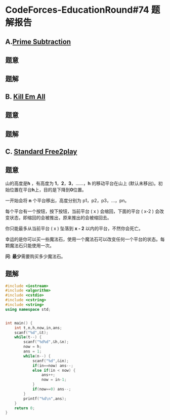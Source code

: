 # CodeForces-EducationRound#74 题解报告

## A.[Prime Subtraction](https://codeforces.com/contest/1238/problem/A)

## 题意

## 题解

## B. [Kill Em All](https://codeforces.com/contest/1238/problem/B)

## 题意

## 题解


## C. [Standard Free2play](https://codeforces.com/contest/1238/problem/C)

## 题意

山的高度是**h** ，有高度为 **1**，**2**，**3**，......，**h** 的移动平台在山上 (默认未移出)。初始位置在平台**h**上，目的是下降到**0**位置。

一开始会将 **n** 个平台移出，高度分别为 p1，p2，p3，...，pn。

每个平台有一个按钮，按下按钮，当前平台 ( x ) 会缩回，下面的平台 ( x-2 ) 会改变状态，即缩回的会被推出，原来推出的会被缩回去。

你只能最多从当前平台 ( x ) 坠落到 **x - 2** 以内的平台，不然你会死亡。

幸运的是你可以买一些魔法石，使用一个魔法石可以改变任何一个平台的状态。每颗魔法石只能使用一次。

**问**: **最少**需要购买多少魔法石。

## 题解

```cpp
#include <iostream>
#include <algorithm>
#include <cstdio>
#include <cstring>
#include <string>
using namespace std;


int main() {
	int t,n,h,now,in,ans;
	scanf("%d",&t);
	while(t--) {
		scanf("%d%d",&h,&n);
		now = h;
		ans = 1;
		while(n--) {
			scanf("%d",&in);
			if(in==now) ans--;
			else if(in < now) {
				ans++;
				now = in-1;
			}
			if(now==0) ans--;
		}
		printf("%d\n",ans);
	}
	return 0;
}
```
